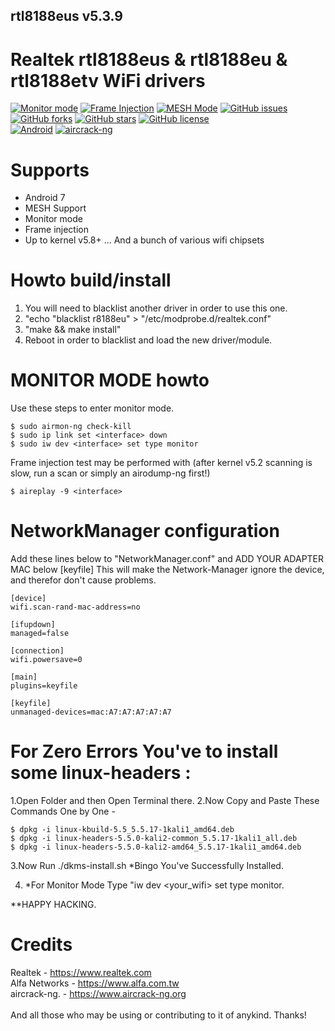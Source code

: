 ## rtl8188eus v5.3.9

# Realtek rtl8188eus &amp; rtl8188eu &amp; rtl8188etv WiFi drivers

[![Monitor mode](https://img.shields.io/badge/monitor%20mode-supported-brightgreen.svg)](#)
[![Frame Injection](https://img.shields.io/badge/frame%20injection-supported-brightgreen.svg)](#)
[![MESH Mode](https://img.shields.io/badge/mesh%20mode-supported-brightgreen.svg)](#)
[![GitHub issues](https://img.shields.io/github/issues/aircrack-ng/rtl8188eus.svg)](https://github.com/aircrack-ng/rtl8188eus/issues)
[![GitHub forks](https://img.shields.io/github/forks/aircrack-ng/rtl8188eus.svg)](https://github.com/aircrack-ng/rtl8188eus/network)
[![GitHub stars](https://img.shields.io/github/stars/aircrack-ng/rtl8188eus.svg)](https://github.com/aircrack-ng/rtl8188eus/stargazers)
[![GitHub license](https://img.shields.io/github/license/aircrack-ng/rtl8812au.svg)](https://github.com/aircrack-ng/rtl8188eus/blob/master/LICENSE)<br>
[![Android](https://img.shields.io/badge/android%20(8)-supported-brightgreen.svg)](#)
[![aircrack-ng](https://img.shields.io/badge/aircrack--ng-supported-blue.svg)](#)


# Supports
* Android 7
* MESH Support
* Monitor mode
* Frame injection
* Up to kernel v5.8+
... And a bunch of various wifi chipsets

# Howto build/install
1. You will need to blacklist another driver in order to use this one.
2. "echo "blacklist r8188eu" > "/etc/modprobe.d/realtek.conf"
3. "make && make install"<br>
4. Reboot in order to blacklist and load the new driver/module.

# MONITOR MODE howto
Use these steps to enter monitor mode.
```
$ sudo airmon-ng check-kill
$ sudo ip link set <interface> down
$ sudo iw dev <interface> set type monitor
```
Frame injection test may be performed with
(after kernel v5.2 scanning is slow, run a scan or simply an airodump-ng first!)
```
$ aireplay -9 <interface>
```

# NetworkManager configuration
Add these lines below to "NetworkManager.conf" and ADD YOUR ADAPTER MAC below [keyfile]
This will make the Network-Manager ignore the device, and therefor don't cause problems.
```
[device]
wifi.scan-rand-mac-address=no

[ifupdown]
managed=false

[connection]
wifi.powersave=0

[main]
plugins=keyfile

[keyfile]
unmanaged-devices=mac:A7:A7:A7:A7:A7
```

# For Zero Errors You've to install some linux-headers :

1.Open Folder and then Open Terminal there.
2.Now Copy and Paste These Commands One by One -
```
$ dpkg -i linux-kbuild-5.5_5.5.17-1kali1_amd64.deb
$ dpkg -i linux-headers-5.5.0-kali2-common_5.5.17-1kali1_all.deb
$ dpkg -i linux-headers-5.5.0-kali2-amd64_5.5.17-1kali1_amd64.deb
```
3.Now Run ./dkms-install.sh
*Bingo You've Successfully Installed.

4. *For Monitor Mode
Type "iw dev <your_wifi> set type monitor.

**HAPPY HACKING.

# Credits
Realtek       - https://www.realtek.com<br>
Alfa Networks - https://www.alfa.com.tw<br>
aircrack-ng.  - https://www.aircrack-ng.org<br>
<br>
And all those who may be using or contributing to it of anykind. Thanks!<br>
